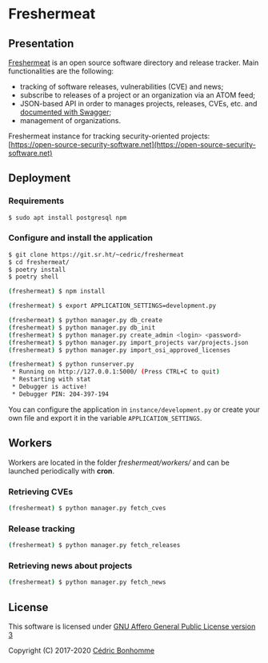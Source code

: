 # Freshermeat

## Presentation

[Freshermeat](https://sr.ht/~cedric/freshermeat) is an open source software
directory and release tracker.
Main functionalities are the following:

- tracking of software releases, vulnerabilities (CVE) and news;
- subscribe to releases of a project or an organization via an ATOM feed;
- JSON-based API in order to manages projects, releases, CVEs, etc. and
  [documented with Swagger](https://open-source-security-software.net/api/v2);
- management of organizations.

Freshermeat instance for tracking security-oriented projects:  
[https://open-source-security-software.net](https://open-source-security-software.net)


## Deployment

### Requirements

```bash
$ sudo apt install postgresql npm
```

### Configure and install the application


```bash
$ git clone https://git.sr.ht/~cedric/freshermeat
$ cd freshermeat/
$ poetry install
$ poetry shell

(freshermeat) $ npm install

(freshermeat) $ export APPLICATION_SETTINGS=development.py

(freshermeat) $ python manager.py db_create
(freshermeat) $ python manager.py db_init
(freshermeat) $ python manager.py create_admin <login> <password>
(freshermeat) $ python manager.py import_projects var/projects.json
(freshermeat) $ python manager.py import_osi_approved_licenses

(freshermeat) $ python runserver.py
 * Running on http://127.0.0.1:5000/ (Press CTRL+C to quit)
 * Restarting with stat
 * Debugger is active!
 * Debugger PIN: 204-397-194
```

You can configure the application in ``instance/development.py`` or create
your own file and export it in the variable ``APPLICATION_SETTINGS``.


## Workers

Workers are located in the folder _freshermeat/workers/_ and can be launched
periodically with __cron__.

### Retrieving CVEs

```bash
(freshermeat) $ python manager.py fetch_cves
```

### Release tracking

```bash
(freshermeat) $ python manager.py fetch_releases
```

### Retrieving news about projects

```bash
(freshermeat) $ python manager.py fetch_news
```


## License

This software is licensed under
[GNU Affero General Public License version 3](https://www.gnu.org/licenses/agpl-3.0.html)

Copyright (C) 2017-2020 [Cédric Bonhomme](https://www.cedricbonhomme.org)
